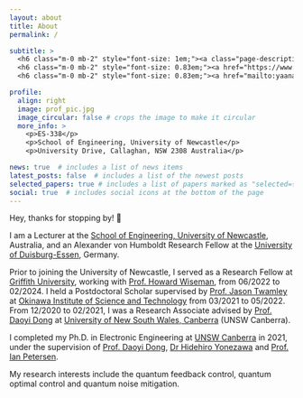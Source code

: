 ```yaml
---
layout: about
title: About
permalink: /

subtitle: >
  <h6 class="m-0 mb-2" style="font-size: 1em;"><a class="page-description" target="_blank">Lecturer</a></h6>
  <h6 class="m-0 mb-2" style="font-size: 0.83em;"><a href="https://www.newcastle.edu.au/school/engineering" class="page-description" target="_blank">School of Engineering, University of Newcastle</a></h6>
  <h6 class="m-0 mb-2" style="font-size: 0.83em;"><a href="mailto:yaananliu@gmail.edu" class="page-description" target="_blank">E-Mail: yaananliu@gmail.com</a></h6>

profile:
  align: right
  image: prof_pic.jpg
  image_circular: false # crops the image to make it circular
  more_info: >
    <p>ES-338</p>
    <p>School of Engineering, University of Newcastle</p>
    <p>University Drive, Callaghan, NSW 2308 Australia</p>

news: true  # includes a list of news items
latest_posts: false  # includes a list of the newest posts
selected_papers: true # includes a list of papers marked as "selected={true}"
social: true  # includes social icons at the bottom of the page
---
```


Hey, thanks for stopping by! 👋

I am a Lecturer at the [School of Engineering, University of Newcastle](https://www.newcastle.edu.au/school/engineering), Australia, and an Alexander von Humboldt Research Fellow at the [University of Duisburg-Essen](https://www.uni-due.de/aks/index_en.php), Germany.

Prior to joining the University of Newcastle, I served as a Research Fellow at [Griffith University](https://www.griffith.edu.au/centre-quantum-dynamics), working with [Prof. Howard Wiseman](https://experts.griffith.edu.au/18725-howard-wiseman), from 06/2022 to 02/2024. I held a Postdoctoral Scholar supervised by [Prof. Jason Twamley](https://groups.oist.jp/qmech/jason-twamley) at [Okinawa Institute of Science and Technology](https://groups.oist.jp/qmech) from 03/2021 to 05/2022. From 12/2020 to 02/2021, I was a Research Associate advised by [Prof. Daoyi Dong](https://researchers.anu.edu.au/researchers/dong-dx) at [University of New South Wales, Canberra](https://www.unsw.edu.au/canberra) (UNSW Canberra).

I completed my Ph.D. in Electronic Engineering at [UNSW Canberra](https://www.unsw.edu.au/canberra) in 2021, under the supervision of [Prof. Daoyi Dong](https://researchers.anu.edu.au/researchers/dong-dx), [Dr Hidehiro Yonezawa](https://www.riken.jp/en/research/labs/rqc/opt_qtm_ctrl_res/index.html#member) and [Prof. Ian Petersen](https://cecc.anu.edu.au/people/ian-petersen).

My research interests include the quantum feedback control, quantum optimal control and quantum noise mitigation.

